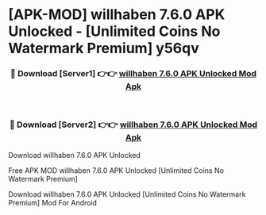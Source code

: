 # [APK-MOD] willhaben 7.6.0 APK Unlocked - [Unlimited Coins No Watermark Premium] y56qv



<div align="center">
<h3>🔴 Download [Server1] 👉👉 <a href="https://momento.my/?title=willhaben_7.6.0_APK_Unlocked">willhaben 7.6.0 APK Unlocked Mod Apk</a></h3><br>

<h3>🔴 Download [Server2] 👉👉 <a href="https://momento.my/?title=willhaben_7.6.0_APK_Unlocked">willhaben 7.6.0 APK Unlocked Mod Apk</a></h3>
</div>



Download willhaben 7.6.0 APK Unlocked 

Free APK MOD willhaben 7.6.0 APK Unlocked [Unlimited Coins No Watermark Premium]

Download willhaben 7.6.0 APK Unlocked [Unlimited Coins No Watermark Premium] Mod For Android
